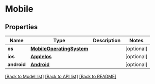 # Mobile

## Properties
Name | Type | Description | Notes
------------ | ------------- | ------------- | -------------
**os** | [**MobileOperatingSystem**](MobileOperatingSystem.md) |  | [optional] 
**ios** | [**AppleIos**](AppleIos.md) |  | [optional] 
**android** | [**Android**](Android.md) |  | [optional] 

[[Back to Model list]](../README.md#models) [[Back to API list]](../README.md#api-endpoints) [[Back to README]](../README.md)


